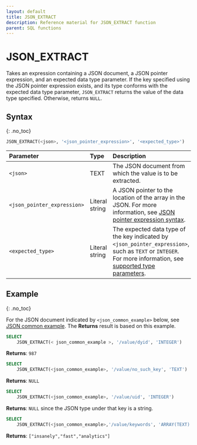 ```yaml
---
layout: default
title: JSON_EXTRACT
description: Reference material for JSON_EXTRACT function
parent: SQL functions
---
```


# JSON_EXTRACT

Takes an expression containing a JSON document, a JSON pointer expression, and an expected data type parameter. If the key specified using the JSON pointer expression exists, and its type conforms with the expected data type parameter, `JSON_EXTRACT` returns the value of the data type specified. Otherwise, returns `NULL`.

## Syntax
{: .no_toc}

```sql
JSON_EXTRACT(<json>, '<json_pointer_expression>', '<expected_type>')
```

| Parameter                   | Type           | Description                                                                                       |
| :--------------------------- | :-------------- | :------------------------------------------------------------------------------------------------- |
| `<json>`                    | TEXT           | The JSON document from which the value is to be extracted.                                        |
| `<json_pointer_expression>` | Literal string | A JSON pointer to the location of the array in the JSON. For more information, see [JSON pointer expression syntax](./index.md#json-pointer-expression-syntax).                                 |
| `<expected_type>`           | Literal string | The expected data type of the key indicated by `<json_pointer_expression>`, such as `TEXT` or `INTEGER`. For more information, see [supported type parameters](index.md#supported-type-parameters). |

## Example
{: .no_toc}

For the JSON document indicated by `<json_common_example>` below, see [JSON common example](./index.md#json-common-example). The **Returns** result is based on this example.

```sql
SELECT
    JSON_EXTRACT(< json_common_example >, '/value/dyid', 'INTEGER')
```

**Returns**: `987`

```sql
SELECT
    JSON_EXTRACT(<json_common_example>, '/value/no_such_key', 'TEXT')
```

**Returns**: `NULL`

```sql
SELECT
    JSON_EXTRACT(<json_common_example>, '/value/uid', 'INTEGER')
```

**Returns**: `NULL` since the JSON type under that key is a string.

```sql
SELECT
    JSON_EXTRACT(<json_common_example>,'/value/keywords', 'ARRAY(TEXT)')
```

**Returns**: `["insanely","fast","analytics"]`
